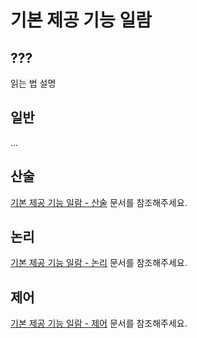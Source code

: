 # 기본 제공 기능 일람

## ???
읽는 법 설명


## 일반
...

## 산술
[기본 제공 기능 일람 - 산술](./builtin/arithmetics.md) 문서를 참조해주세요.

## 논리
[기본 제공 기능 일람 - 논리](./builtin/boolean.md) 문서를 참조해주세요.

## 제어
[기본 제공 기능 일람 - 제어](./builtin/control.md) 문서를 참조해주세요.
